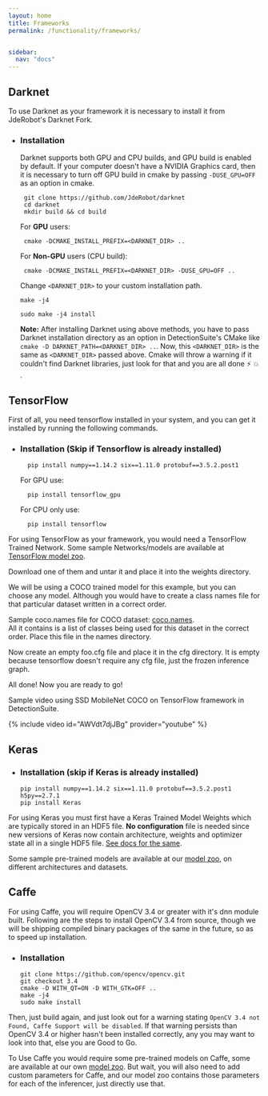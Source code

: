 ```yaml
---
layout: home
title: Frameworks
permalink: /functionality/frameworks/


sidebar:
  nav: "docs"
---
```


## Darknet
<!-- As an example you can use Pascal VOC dataset on darknet format using the following instructions to convert to the desired format:
```bash
wget https://pjreddie.com/media/files/VOCtrainval_11-May-2012.tar
wget https://pjreddie.com/media/files/VOCtrainval_06-Nov-2007.tar
wget https://pjreddie.com/media/files/VOCtest_06-Nov-2007.tar
tar xf VOCtrainval_11-May-2012.tar
tar xf VOCtrainval_06-Nov-2007.tar
tar xf VOCtest_06-Nov-2007.tar

wget https://pjreddie.com/media/files/voc_label.py
python voc_label.py
cat 2007_train.txt 2007_val.txt 2012_*.txt > train.txt
```

In order to use darknet to detect objects over the images, you have to download the network configuration and the network weights [5] and [6]. Then set the corresponding paths into DeepLearningSuite/appConfig.txt. You have also to create a file with the corresponding name for each class detection for darknet, you can download the file directly from [7]

Once you have your custom appConfig.txt( see [creating-a-custom-appconfigtxt]( #creating-a-custom-appconfigtxt) ) you can run the DatasetEvaluationApp.


[1] https://pjreddie.com/media/files/yolo-voc.weights <br>
[2] https://github.com/pjreddie/darknet/blob/master/cfg/yolo-voc.cfg <br>
[3] https://github.com/pjreddie/darknet/blob/master/data/voc.names <br>

-->
To use Darknet as your framework it is necessary to install it from JdeRobot's Darknet Fork.

* ### Installation

  Darknet supports both GPU and CPU builds, and GPU build is enabled by default.
  If your computer doesn't have a NVIDIA Graphics card, then it is necessary to turn off GPU build in cmake by 
  passing ```-DUSE_GPU=OFF``` as an option in cmake.

   ```
    git clone https://github.com/JdeRobot/darknet
    cd darknet
    mkdir build && cd build
   ```

   For **GPU** users:<br>
   ```
    cmake -DCMAKE_INSTALL_PREFIX=<DARKNET_DIR> ..
   ```
   For **Non-GPU** users (CPU build):

   ```
    cmake -DCMAKE_INSTALL_PREFIX=<DARKNET_DIR> -DUSE_GPU=OFF ..
   ```
   Change ```<DARKNET_DIR>``` to your custom installation path.

    ```
    make -j4 
    ``` 
    ``` 
    sudo make -j4 install 
    ```

   **Note:** After installing Darknet using above methods, you have to pass Darknet installation directory as an option
 in DetectionSuite's CMake like `cmake -D DARKNET_PATH=<DARKNET_DIR> ..`. Now, this `<DARKNET_DIR>` 
   is the same as `<DARKNET_DIR>` passed above.
   Cmake will throw a warning if it couldn't find Darknet libraries, just look for that and you are all done :zap: :boom: .



## TensorFlow
First of all, you need tensorflow installed in your system, and you can get it installed by running the following commands.

* ### Installation (Skip if Tensorflow is already installed)

  ```
    pip install numpy==1.14.2 six==1.11.0 protobuf==3.5.2.post1
  ```
  For GPU use:
  ```
    pip install tensorflow_gpu
  ```
  For CPU only use:
  ```
    pip install tensorflow
  ```

For using TensorFlow as your framework, you would need a TensorFlow Trained Network. Some sample Networks/models are available at [TensorFlow model zoo](https://github.com/tensorflow/models/blob/master/research/object_detection/g3doc/detection_model_zoo.md).

Download one of them and untar it and place it into the weights directory.

We will be using a COCO trained model for this example, but you can choose any model. Although you would have to create a class names file for that particular dataset written in a correct order.

Sample coco.names file for COCO dataset: [coco.names](https://github.com/pjreddie/darknet/blob/master/data/coco.names).<br>
All it contains is a list of classes being used for this dataset in the correct order.
Place this file in the names directory.

Now create an empty foo.cfg file and place it in the cfg directory. It is empty because tensorflow doesn't require any cfg file, just the frozen inference graph.

All done! Now you are ready to go!

Sample video using SSD MobileNet COCO on TensorFlow framework in DetectionSuite.

{% include video id="AWVdt7djJBg" provider="youtube" %}

## Keras

* ### Installation (skip if Keras is already installed)

    ```
    pip install numpy==1.14.2 six==1.11.0 protobuf==3.5.2.post1 h5py==2.7.1
    pip install Keras
    ```

For using Keras you must first have a Keras Trained Model Weights which are typically stored in an HDF5 file.
**No configuration** file is needed since new versions of Keras now contain architecture, weights and optimizer state all in a single HDF5 file. [See docs for the same](https://keras.io/getting-started/faq/#how-can-i-save-a-keras-model).
  
Some sample pre-trained models are available at our [model zoo](../model_zoo), on different architectures and datasets.

## Caffe

For using Caffe, you will require OpenCV 3.4 or greater with it's dnn module built. Following are the steps to install OpenCV 3.4 from source, though we will be shipping compiled binary packages of the same in the future, so as to speed up installation.

* ### Installation
    ```
    git clone https://github.com/opencv/opencv.git
    git checkout 3.4
    cmake -D WITH_QT=ON -D WITH_GTK=OFF ..
    make -j4
    sudo make install
    ```
    
Then, just build again, and just look out for a warning stating ```OpenCV 3.4 not Found, Caffe Support will be disabled```. If that warning persists than OpenCV 3.4 or higher hasn't been installed correctly, any you may want to look into that, else you are Good to Go.

To Use Caffe you would require some pre-trained models on Caffe, some are available at our own [model zoo](../model_zoo). But wait, you will also need to add custom parameters for Caffe, and our model zoo contains those parameters for each of the inferencer, just directly use that. 
